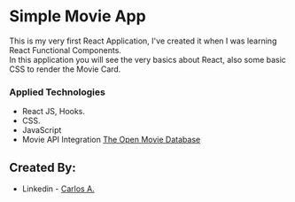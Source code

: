 # Simple Movie App

This is my very first React Application, I've created it when I was learning React Functional Components.<br/>
In this application you will see the very basics about React, also some basic CSS to render the Movie Card.

### Applied Technologies

- React JS, Hooks.
- CSS.
- JavaScript
- Movie API Integration [The Open Movie Database](https://www.omdbapi.com/)

## Created By:

- Linkedin - [Carlos A.](https://www.linkedin.com/in/carlosafonsoflach/)
